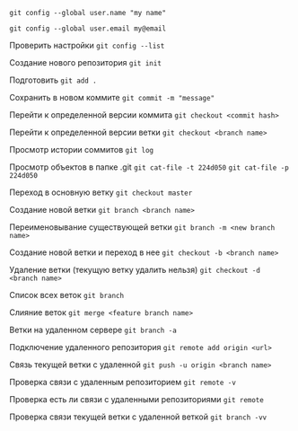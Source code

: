 `git config --global user.name "my name"`

`git config --global user.email my@email`

Проверить настройки `git config --list`

Создание нового репозитория `git init`

Подготовить `git add .`

Сохранить в новом коммите `git commit -m "message"`

Перейти к определенной версии коммита `git checkout <commit hash>`

Перейти к определенной версии ветки `git checkout <branch name>`

Просмотр истории соммитов `git log`

Просмотр объектов в папке .git
`git cat-file -t 224d050`
`git cat-file -p 224d050`

Переход в основную ветку `git checkout master`

Создание новой ветки `git branch <branch name>`

Переименовывание существующей ветки `git branch -m <new branch name>`

Создание новой ветки и переход в нее `git checkout -b <branch name>`

Удаление ветки (текущую ветку удалить нельзя) `git checkout -d <branch name>`

Список всех веток `git branch`

Слияние веток `git merge <feature branch name>` 

Ветки на удаленном сервере `git branch -a`

Подключение удаленного репозитория `git remote add origin <url>`

Связь текущей ветки с удаленной `git push -u origin <branch name>`

Проверка связи с удаленным репозиторием `git remote -v`

Проверка есть ли связи с удаленными репозиториями `git remote`

Проверка связи текущей ветки с удаленной веткой `git branch -vv`

